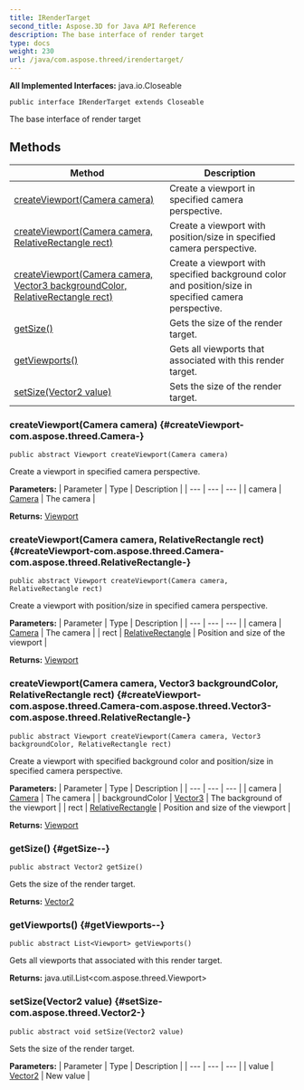 ```yaml
---
title: IRenderTarget
second_title: Aspose.3D for Java API Reference
description: The base interface of render target
type: docs
weight: 230
url: /java/com.aspose.threed/irendertarget/
---
```


**All Implemented Interfaces:**
java.io.Closeable
```
public interface IRenderTarget extends Closeable
```

The base interface of render target
## Methods

| Method | Description |
| --- | --- |
| [createViewport(Camera camera)](#createViewport-com.aspose.threed.Camera-) | Create a viewport in specified camera perspective. |
| [createViewport(Camera camera, RelativeRectangle rect)](#createViewport-com.aspose.threed.Camera-com.aspose.threed.RelativeRectangle-) | Create a viewport with position/size in specified camera perspective. |
| [createViewport(Camera camera, Vector3 backgroundColor, RelativeRectangle rect)](#createViewport-com.aspose.threed.Camera-com.aspose.threed.Vector3-com.aspose.threed.RelativeRectangle-) | Create a viewport with specified background color and position/size in specified camera perspective. |
| [getSize()](#getSize--) | Gets the size of the render target. |
| [getViewports()](#getViewports--) | Gets all viewports that associated with this render target. |
| [setSize(Vector2 value)](#setSize-com.aspose.threed.Vector2-) | Sets the size of the render target. |
### createViewport(Camera camera) {#createViewport-com.aspose.threed.Camera-}
```
public abstract Viewport createViewport(Camera camera)
```


Create a viewport in specified camera perspective.

**Parameters:**
| Parameter | Type | Description |
| --- | --- | --- |
| camera | [Camera](../../com.aspose.threed/camera) | The camera |

**Returns:**
[Viewport](../../com.aspose.threed/viewport)
### createViewport(Camera camera, RelativeRectangle rect) {#createViewport-com.aspose.threed.Camera-com.aspose.threed.RelativeRectangle-}
```
public abstract Viewport createViewport(Camera camera, RelativeRectangle rect)
```


Create a viewport with position/size in specified camera perspective.

**Parameters:**
| Parameter | Type | Description |
| --- | --- | --- |
| camera | [Camera](../../com.aspose.threed/camera) | The camera |
| rect | [RelativeRectangle](../../com.aspose.threed/relativerectangle) | Position and size of the viewport |

**Returns:**
[Viewport](../../com.aspose.threed/viewport)
### createViewport(Camera camera, Vector3 backgroundColor, RelativeRectangle rect) {#createViewport-com.aspose.threed.Camera-com.aspose.threed.Vector3-com.aspose.threed.RelativeRectangle-}
```
public abstract Viewport createViewport(Camera camera, Vector3 backgroundColor, RelativeRectangle rect)
```


Create a viewport with specified background color and position/size in specified camera perspective.

**Parameters:**
| Parameter | Type | Description |
| --- | --- | --- |
| camera | [Camera](../../com.aspose.threed/camera) | The camera |
| backgroundColor | [Vector3](../../com.aspose.threed/vector3) | The background of the viewport |
| rect | [RelativeRectangle](../../com.aspose.threed/relativerectangle) | Position and size of the viewport |

**Returns:**
[Viewport](../../com.aspose.threed/viewport)
### getSize() {#getSize--}
```
public abstract Vector2 getSize()
```


Gets the size of the render target.

**Returns:**
[Vector2](../../com.aspose.threed/vector2)
### getViewports() {#getViewports--}
```
public abstract List<Viewport> getViewports()
```


Gets all viewports that associated with this render target.

**Returns:**
java.util.List<com.aspose.threed.Viewport>
### setSize(Vector2 value) {#setSize-com.aspose.threed.Vector2-}
```
public abstract void setSize(Vector2 value)
```


Sets the size of the render target.

**Parameters:**
| Parameter | Type | Description |
| --- | --- | --- |
| value | [Vector2](../../com.aspose.threed/vector2) | New value |

